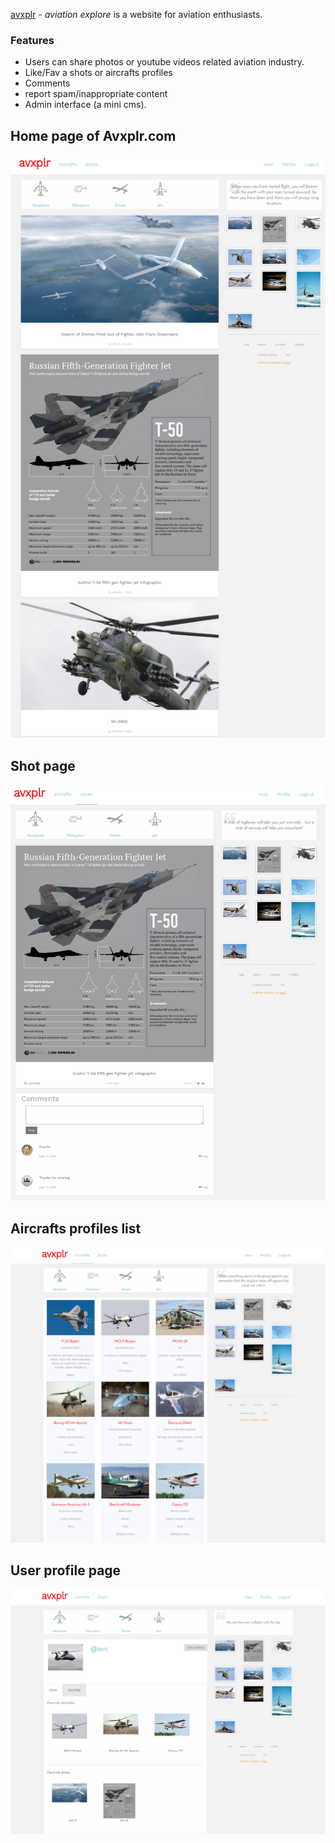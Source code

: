 [avxplr](http://avxplr.com) - _aviation explore_ is a website for aviation enthusiasts.

### Features
- Users can share photos or youtube videos related aviation industry.
- Like/Fav a shots or aircrafts profiles
- Comments
- report spam/inappropriate content
- Admin interface (a mini cms).

## Home page of Avxplr.com
![Home page of avxplr](/screenshots/homepage.png?raw=true)

## Shot page
![a single shot page](/screenshots/single_shot_page.png?raw=true)

## Aircrafts profiles list
![List of aircrafts](/screenshots/aircrafts.png?raw=true)

## User profile page
![User profile](/screenshots/profile_favorites.png?raw=true)
